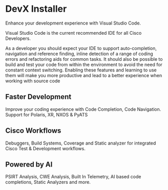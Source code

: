 # DevX Installer

Enhance your development experience with Visual Studio Code.

Visual Studio Code is the current recommended IDE for all Cisco Developers.

As a developer you should expect your IDE to support auto-completion, navigation and reference finding, inline detection of a range of coding errors and refactoring aids for common tasks. It should also be possible to build and test your code from within the environment to avoid the need for constant context switching. Enabling these features and learning to use them will make you more productive and lead to a better experience when working with source code

## Faster Development

Improve your coding experience with Code Completion, Code Navigation. Support for Polaris, XR, NXOS & PyATS

## Cisco Workflows

Debuggers, Build Systems, Coverage and Static analyzer for integrated Cisco Test & Development workflows.

## Powered by AI

PSIRT Analysis, CWE Analysis, Built In Telemetry, AI based code completions, Static Analyzers and more.
